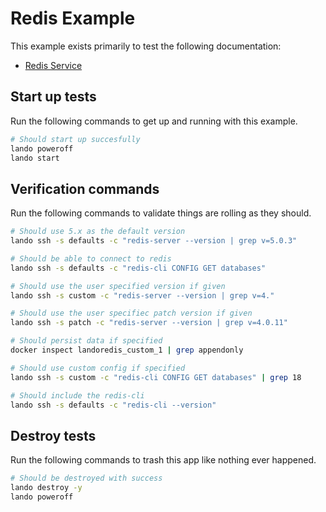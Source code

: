 Redis Example
=============

This example exists primarily to test the following documentation:

* [Redis Service](https://docs.devwithlando.io/tutorial/redis.html)

Start up tests
--------------

Run the following commands to get up and running with this example.

```bash
# Should start up succesfully
lando poweroff
lando start
```

Verification commands
---------------------

Run the following commands to validate things are rolling as they should.

```bash
# Should use 5.x as the default version
lando ssh -s defaults -c "redis-server --version | grep v=5.0.3"

# Should be able to connect to redis
lando ssh -s defaults -c "redis-cli CONFIG GET databases"

# Should use the user specified version if given
lando ssh -s custom -c "redis-server --version | grep v=4."

# Should use the user specifiec patch version if given
lando ssh -s patch -c "redis-server --version | grep v=4.0.11"

# Should persist data if specified
docker inspect landoredis_custom_1 | grep appendonly

# Should use custom config if specified
lando ssh -s custom -c "redis-cli CONFIG GET databases" | grep 18

# Should include the redis-cli
lando ssh -s defaults -c "redis-cli --version"
```

Destroy tests
-------------

Run the following commands to trash this app like nothing ever happened.

```bash
# Should be destroyed with success
lando destroy -y
lando poweroff
```

